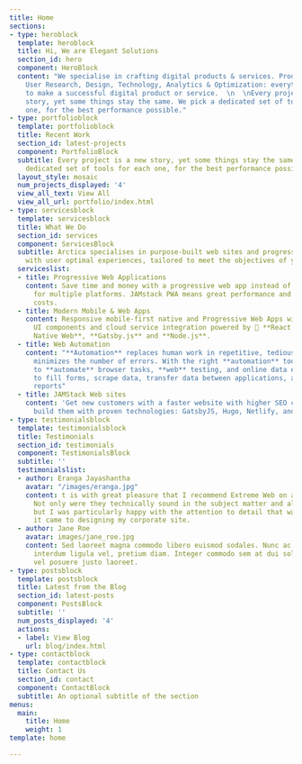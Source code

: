 ```yaml
---
title: Home
sections:
- type: heroblock
  template: heroblock
  title: Hi, We are Elegant Solutions
  section_id: hero
  component: HeroBlock
  content: "We specialise in crafting digital products & services. Product Strategy,
    User Research, Design, Technology, Analytics & Optimization: everything you need
    to make a successful digital product or service.  \n  \nEvery project is a new
    story, yet some things stay the same. We pick a dedicated set of tools for each
    one, for the best performance possible."
- type: portfolioblock
  template: portfolioblock
  title: Recent Work
  section_id: latest-projects
  component: PortfolioBlock
  subtitle: Every project is a new story, yet some things stay the same. We pick a
    dedicated set of tools for each one, for the best performance possible.
  layout_style: mosaic
  num_projects_displayed: '4'
  view_all_text: View All
  view_all_url: portfolio/index.html
- type: servicesblock
  template: servicesblock
  title: What We Do
  section_id: services
  component: ServicesBlock
  subtitle: Arctica specialises in purpose-built web sites and progressive web applications
    with user optimal experiences, tailored to meet the objectives of your business.
  serviceslist:
  - title: Progressive Web Applications
    content: Save time and money with a progressive web app instead of native apps
      for multiple platforms. JAMstack PWA means great performance and low hosting
      costs.
  - title: Modern Mobile & Web Apps
    content: Responsive mobile-first native and Progressive Web Apps with high-quality
      UI components and cloud service integration powered by  **React Native**, **React
      Native Web**, **Gatsby.js** and **Node.js**.
  - title: Web Automation
    content: "**Automation** replaces human work in repetitive, tedious tasks, and
      minimizes the number of errors. With the right **automation** tools, it is possible
      to **automate** browser tasks, **web** testing, and online data extraction,
      to fill forms, scrape data, transfer data between applications, and generate
      reports"
  - title: JAMStack Web sites
    content: 'Get new customers with a faster website with higher SEO chances. We
      build them with proven technologies: GatsbyJS, Hugo, Netlify, and many others.'
- type: testimonialsblock
  template: testimonialsblock
  title: Testimonials
  section_id: testimonials
  component: TestimonialsBlock
  subtitle: ''
  testimonialslist:
  - author: Eranga Jayashantha
    avatar: "/images/eranga.jpg"
    content: t is with great pleasure that I recommend Extreme Web on a job well done.
      Not only were they technically sound in the subject matter and all related topics
      but I was particularly happy with the attention to detail that was paid, when
      it came to designing my corporate site.
  - author: Jane Roe
    avatar: images/jane_roe.jpg
    content: Sed laoreet magna commodo libero euismod sodales. Nunc ac libero convallis,
      interdum ligula vel, pretium diam. Integer commodo sem at dui sollicitudin,
      vel posuere justo laoreet.
- type: postsblock
  template: postsblock
  title: Latest from the Blog
  section_id: latest-posts
  component: PostsBlock
  subtitle: ''
  num_posts_displayed: '4'
  actions:
  - label: View Blog
    url: blog/index.html
- type: contactblock
  template: contactblock
  title: Contact Us
  section_id: contact
  component: ContactBlock
  subtitle: An optional subtitle of the section
menus:
  main:
    title: Home
    weight: 1
template: home

---
```

